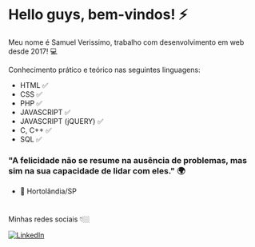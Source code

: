 # Hello guys, bem-vindos! ⚡

Meu nome é Samuel Verissimo, trabalho com desenvolvimento em web desde 2017! 💻  

Conhecimento prático e teórico nas seguintes linguagens:
- HTML ✅
- CSS ✅
- PHP ✅
- JAVASCRIPT ✅
- JAVASCRIPT (jQUERY) ✅
- C, C++ ✅
- SQL ✅


### "A felicidade não se resume na ausência de problemas, mas sim na sua capacidade de lidar com eles." 🌍
- 📍 Hortolândia/SP 
#
Minhas redes sociais 👇🏼

[![LinkedIn](https://img.shields.io/badge/LinkedIn-0077B5?style=for-the-badge&logo=linkedin&logoColor=white)](https://www.linkedin.com/in/samuel-verissimo-30678922a/)



<!--
**Samuel-Verissimo/Samuel-Verissimo** is a ✨ _special_ ✨ repository because its `README.md` (this file) appears on your GitHub profile.

Here are some ideas to get you started:

- 🔭 I’m currently working on ...
- 🌱 I’m currently learning ...
- 👯 I’m looking to collaborate on ...
- 🤔 I’m looking for help with ...
- 💬 Ask me about ...
- 📫 How to reach me: ...
- 😄 Pronouns: ...
- ⚡ Fun fact: ...
-->

